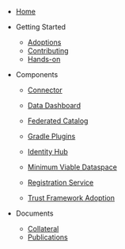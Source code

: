 [comment]: <> (Each folder in the /docs directory contains files for a section. The README.md is the
landing page of this section. Other subsections are placed below and can be linked separately. Feel
free to add sections and subsections to this sidebar.)

[comment]: <> (Html instead of markdown due to known issues: https://github.com/docsifyjs/docsify/issues/850
and https://github.com/docsifyjs/docsify/issues/1139)

- <a href="#/README">Home</a>

- Getting Started
  - <a href="#/submodule/Connector/known_friends.md">Adoptions</a>
  - <a href="#/submodule/Connector/CONTRIBUTING.md">Contributing</a>
  - <a href="#/hands-on.md">Hands-on</a>

- Components
  - <a href="#/submodule/Connector/">Connector</a>
  - <a href="#/submodule/DataDashboard/">Data Dashboard</a>
  - <a href="#/submodule/FederatedCatalog/">Federated Catalog</a>
  - <a href="#/submodule/GradlePlugins/">Gradle Plugins</a>
  - <a href="#/submodule/IdentityHub/">Identity Hub</a>
  - <a href="#/submodule/MinimumViableDataspace/">Minimum Viable Dataspace</a>
  - <a href="#/submodule/RegistrationService/">Registration Service</a>

  - <a href="#/submodule/TrustFrameworkAdoption/">Trust Framework Adoption</a>


- Documents
  - <a href="#/submodule/Collateral/">Collateral</a>
  - <a href="#publications.md">Publications</a>